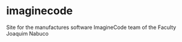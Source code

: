 imaginecode
===========

Site for the manufactures software ImagineCode team of the Faculty Joaquim Nabuco
